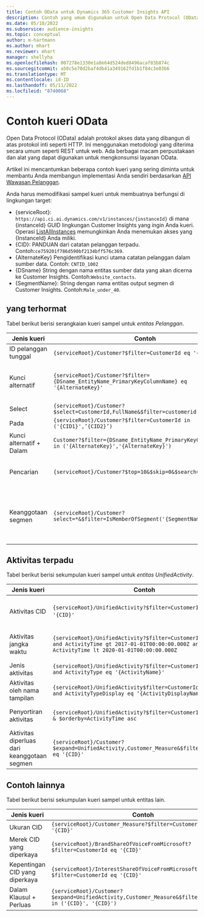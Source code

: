 ```yaml
---
title: Contoh OData untuk Dynamics 365 Customer Insights API
description: Contoh yang umum digunakan untuk Open Data Protocol (OData) untuk meminta API Wawasan Pelanggan untuk meninjau data.
ms.date: 05/10/2022
ms.subservice: audience-insights
ms.topic: conceptual
author: m-hartmann
ms.author: mhart
ms.reviewer: mhart
manager: shellyha
ms.openlocfilehash: 007278e1330e1a8e64d524ded8496acaf83b874c
ms.sourcegitcommit: a50c5e70d2baf4db41a349162fd1b1f84c3e03b6
ms.translationtype: MT
ms.contentlocale: id-ID
ms.lasthandoff: 05/11/2022
ms.locfileid: "8740068"
---
```

# <a name="odata-query-examples"></a>Contoh kueri OData

Open Data Protocol (OData) adalah protokol akses data yang dibangun di atas protokol inti seperti HTTP. Ini menggunakan metodologi yang diterima secara umum seperti REST untuk web. Ada berbagai macam perpustakaan dan alat yang dapat digunakan untuk mengkonsumsi layanan OData.

Artikel ini mencantumkan beberapa contoh kueri yang sering diminta untuk membantu Anda membangun implementasi Anda sendiri berdasarkan [API Wawasan Pelanggan](apis.md).

Anda harus memodifikasi sampel kueri untuk membuatnya berfungsi di lingkungan target: 

- {serviceRoot}: `https://api.ci.ai.dynamics.com/v1/instances/{instanceId}` di mana {instanceId} GUID lingkungan Customer Insights yang ingin Anda kueri. Operasi [ListAllInstances](https://developer.ci.ai.dynamics.com/api-details#api=CustomerInsights&operation=Get-all-instances) memungkinkan Anda menemukan akses yang {InstanceId} Anda miliki.
- {CID}: PANDUAN dari catatan pelanggan terpadu. Contoh:`ce759201f786d590bf2134bff576c369`.
- {AlternateKey} Pengidentifikasi kunci utama catatan pelanggan dalam sumber data. Contoh: `CNTID_1002`
- {DSname} String dengan nama entitas sumber data yang akan dicerna ke Customer Insights. Contoh:`Website_contacts`.
- {SegmentName}: String dengan nama entitas output segmen di Customer Insights. Contoh:`Male_under_40`.

## <a name="customer"></a>yang terhormat

Tabel berikut berisi serangkaian kueri sampel untuk *entitas Pelanggan*.


|Jenis kueri |Contoh  | Catatan  |
|---------|---------|---------|
|ID pelanggan tunggal     | `{serviceRoot}/Customer?$filter=CustomerId eq '{CID}'`          |  |
|Kunci alternatif    | `{serviceRoot}/Customer?$filter={DSname_EntityName_PrimaryKeyColumnName} eq '{AlternateKey}' `         |  Kunci alternatif tetap ada di entitas pelanggan terpadu       |
|Select   | `{serviceRoot}/Customer?$select=CustomerId,FullName&$filter=customerid eq '1'`        |         |
|Pada    | `{serviceRoot}/Customer?$filter=CustomerId in ('{CID1}',’{CID2}’)`        |         |
|Kunci alternatif + Dalam   | `Customer?$filter={DSname_EntityName_PrimaryKeyColumnName} in ('{AlternateKey}','{AlternateKey}')`         |         |
|Pencarian  | `{serviceRoot}/Customer?$top=10&$skip=0&$search="string"`        |   Mengembalikan 10 hasil teratas untuk string pencarian      |
|Keanggotaan segmen  | `{serviceRoot}/Customer?select=*&$filter=IsMemberOfSegment('{SegmentName}')&$top=10  `     | Mengembalikan jumlah baris yang telah ditetapkan sebelumnya dari entitas segmentasi.      |

## <a name="unified-activity"></a>Aktivitas terpadu

Tabel berikut berisi sekumpulan kueri sampel untuk *entitas UnifiedActivity*.

|Jenis kueri |Contoh  | Catatan  |
|---------|---------|---------|
|Aktivitas CID     | `{serviceRoot}/UnifiedActivity?$filter=CustomerId eq '{CID}'`          | Mencantumkan aktivitas profil pelanggan tertentu |
|Aktivitas jangka waktu    | `{serviceRoot}/UnifiedActivity?$filter=CustomerId eq '{CID}' and ActivityTime gt 2017-01-01T00:00:00.000Z and ActivityTime lt 2020-01-01T00:00:00.000Z`     |  Aktivitas profil pelanggan dalam jangka waktu       |
|Jenis aktivitas    |   `{serviceRoot}/UnifiedActivity?$filter=CustomerId eq '{CID}' and ActivityType eq '{ActivityName}'`        |         |
|Aktivitas oleh nama tampilan     | `{serviceRoot}/UnifiedActivity$filter=CustomerId eq ‘{CID}’ and ActivityTypeDisplay eq ‘{ActivityDisplayName}’ `        | |
|Penyortiran aktivitas    | `{serviceRoot}/UnifiedActivity?$filter=CustomerId eq ‘{CID}’ & $orderby=ActivityTime asc`     |  Mengurutkan aktivitas naik atau turun       |
|Aktivitas diperluas dari keanggotaan segmen  |   `{serviceRoot}/Customer?$expand=UnifiedActivity,Customer_Measure&$filter=CustomerId eq '{CID}'`     |         |

## <a name="other-examples"></a>Contoh lainnya

Tabel berikut berisi sekumpulan kueri sampel untuk entitas lain.

|Jenis kueri |Contoh  | Catatan  |
|---------|---------|---------|
|Ukuran CID    | `{serviceRoot}/Customer_Measure?$filter=CustomerId eq '{CID}'`          |  |
|Merek CID yang diperkaya    | `{serviceRoot}/BrandShareOfVoiceFromMicrosoft?$filter=CustomerId eq '{CID}'`  |       |
|Kepentingan CID yang diperkaya    |   `{serviceRoot}/InterestShareOfVoiceFromMicrosoft?$filter=CustomerId eq '{CID}'`       |         |
|Dalam Klausul + Perluas     | `{serviceRoot}/Customer?$expand=UnifiedActivity,Customer_Measure&$filter=CustomerId in ('{CID}', '{CID}')`         | |
